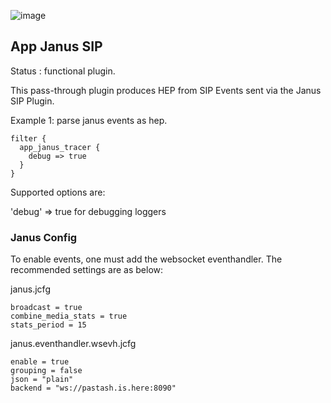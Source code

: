 ![image](https://user-images.githubusercontent.com/1423657/167949173-7ff587b8-9ebf-4f1c-9430-2121518405b7.png)

App Janus SIP
---

Status : functional plugin.

This pass-through plugin produces HEP from SIP Events sent via the Janus SIP Plugin.


Example 1: parse janus events as hep.
````
filter {
  app_janus_tracer {
    debug => true
  }
}
`````


Supported options are:

'debug' => true for debugging loggers

### Janus Config

To enable events, one must add the websocket eventhandler.
The recommended settings are as below:

janus.jcfg
```
broadcast = true
combine_media_stats = true
stats_period = 15
```

janus.eventhandler.wsevh.jcfg
```
enable = true
grouping = false
json = "plain"
backend = "ws://pastash.is.here:8090"
```
